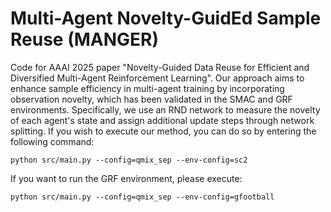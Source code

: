 # Multi-Agent Novelty-GuidEd Sample Reuse (MANGER)
Code for AAAI 2025 paper "Novelty-Guided Data Reuse for Efficient and Diversified Multi-Agent Reinforcement Learning". Our approach aims to enhance sample efficiency in multi-agent training by incorporating observation novelty, which has been validated in the SMAC and GRF environments. Specifically, we use an RND network to measure the novelty of each agent's state and assign additional update steps through network splitting. If you wish to execute our method, you can do so by entering the following command:

```python src/main.py --config=qmix_sep --env-config=sc2```

If you want to run the GRF environment, please execute:

```python src/main.py --config=qmix_sep --env-config=gfootball```
